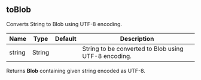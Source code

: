 ## toBlob

Converts String to Blob using UTF-8 encoding.

 | Name   | Type   | Default | Description                                          |
 |--------|--------|---------|------------------------------------------------------|
 | string | String |         | String to be converted to Blob using UTF-8 encoding. |

Returns __Blob__ containing given string encoded as UTF-8.

